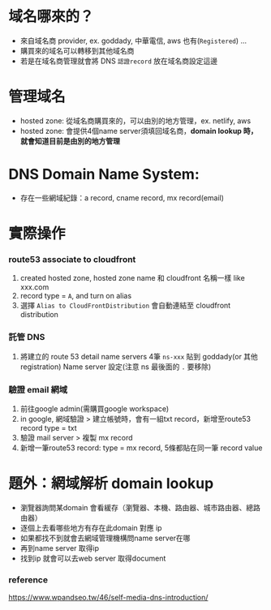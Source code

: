 # 域名哪來的？
- 來自域名商 provider, ex. goddady, 中華電信, aws 也有(`Registered`) ...
- 購買來的域名可以轉移到其他域名商
- 若是在域名商管理就會將 DNS `認證record` 放在域名商設定這邊

# 管理域名
- hosted zone: 從域名商購買來的，可以由別的地方管理，ex. netlify, aws
- hosted zone: 會提供4個name server須填回域名商，**domain lookup 時，就會知道目前是由別的地方管理**

# DNS Domain Name System:
- 存在一些網域紀錄：a record, cname record, mx record(email)

# 實際操作
### route53 associate to cloudfront
1. created hosted zone, hosted zone name 和 cloudfront 名稱一樣 like xxx.com
2. record type = `A`, and turn on alias
3. 選擇 `Alias to CloudFrontDistribution` 會自動連結至 cloudfront distribution
### 託管 DNS
1. 將建立的 route 53 detail name servers 4筆 `ns-xxx` 貼到 goddady(or 其他registration) Name server 設定(注意 ns 最後面的 `.` 要移除)
### 驗證 email 網域
1. 前往google admin(需購買google workspace)
2. in google, 網域驗證 > 建立帳號時，會有一組txt record，新增至route53 record type = txt
3. 驗證 mail server > 複製 mx record
4. 新增一筆route53 record: type = mx record, 5條都貼在同一筆 record value

# 題外：網域解析 domain lookup
- 瀏覽器詢問某domain 會看緩存（瀏覽器、本機、路由器、城市路由器、總路由器）
- 逐個上去看哪些地方有存在此domain 對應 ip
- 如果都找不到就會去網域管理機構問name server在哪
- 再到name server 取得ip
- 找到ip 就會可以去web server 取得document


### reference
https://www.wpandseo.tw/46/self-media-dns-introduction/

